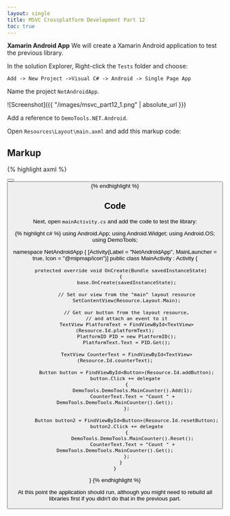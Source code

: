 ```yaml
---
layout: single
title: MSVC Crossplatform Development Part 12
toc: true
---
```

**Xamarin Android App** We will create a Xamarin Android application to test the previous library. 
<!--more--> 

In the solution Explorer, Right-click the `Tests` folder and choose:

`Add -> New Project ->Visual C# -> Android -> Single Page App`

Name the project `NetAndroidApp`.

![Screenshot]({{ "/images/msvc_part12_1.png" | absolute_url }})

Add a reference to `DemoTools.NET.Android`.

Open `Resources\Layout\main.axml` and add this markup code:

## Markup

{% highlight axml %}
<?xml version="1.0" encoding="utf-8"?>
<LinearLayout xmlns:android="http://schemas.android.com/apk/res/android"
    android:orientation="vertical"
    android:layout_width="match_parent"
    android:layout_height="match_parent">
  <TextView
        android:id="@+id/platformText"
        android:textAppearance="?android:attr/textAppearanceLarge"
        android:layout_width="match_parent"
        android:layout_height="wrap_content" />
   <Button
        android:id="@+id/addButton"
        android:layout_width="match_parent"
        android:layout_height="wrap_content"
        android:text="Add One" />
  <Button
        android:id="@+id/resetButton"
        android:layout_width="match_parent"
        android:layout_height="wrap_content"
        android:text="Reset" />
  <TextView
        android:id="@+id/counterText"
        android:textAppearance="?android:attr/textAppearanceLarge"
        android:layout_width="match_parent"
        android:layout_height="wrap_content" />
</LinearLayout>
{% endhighlight %}

## Code

Next, open `mainActivity.cs` and add the code to test the library: 

{% highlight c# %}
using Android.App;
using Android.Widget;
using Android.OS;
using DemoTools;

namespace NetAndroidApp
{
    [Activity(Label = "NetAndroidApp", MainLauncher = true, Icon = "@mipmap/icon")]
    public class MainActivity : Activity
    {

        protected override void OnCreate(Bundle savedInstanceState)
        {
            base.OnCreate(savedInstanceState);

            // Set our view from the "main" layout resource
            SetContentView(Resource.Layout.Main);

            // Get our button from the layout resource,
            // and attach an event to it
            TextView PlatformText = FindViewById<TextView>(Resource.Id.platformText);
            PlatformID PID = new PlatformID();
            PlatformText.Text = PID.Get();

            TextView CounterText = FindViewById<TextView>(Resource.Id.counterText);

            Button button = FindViewById<Button>(Resource.Id.addButton);
            button.Click += delegate 
            {
                DemoTools.DemoTools.MainCounter().Add(1);
                CounterText.Text = "Count " + DemoTools.DemoTools.MainCounter().Get();
            };

            Button button2 = FindViewById<Button>(Resource.Id.resetButton);
            button2.Click += delegate
            {
                DemoTools.DemoTools.MainCounter().Reset();
                CounterText.Text = "Count " + DemoTools.DemoTools.MainCounter().Get();
            };
        }
    }
}
{% endhighlight %}

At this point the application should run, although you might need to rebuild all libraries first if you didn't do that in the previous part. 